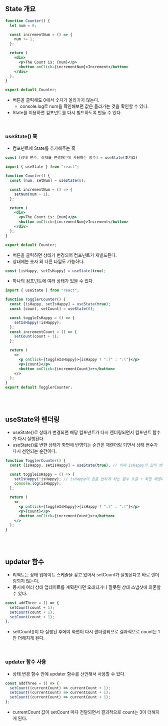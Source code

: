## State 개요

```jsx
function Counter() {
  let num = 0;

  const incrementNum = () => {
    num += 1;
  };

  return (
    <div>
      <p>The Count is: {num}</p>
      <button onClick={incrementNum}>Increment</button>
    </div>
  );
}

export default Counter;
```

- 버튼을 클릭해도 0에서 숫자가 올라가지 않는다.
  - console.log로 num을 확인해보면 값은 올라가는 것을 확인할 수 있다.
- State를 이용하면 컴포넌트를 다시 빌드하도록 만들 수 있다.

<br>

### useState() 훅

- 컴포넌트에 State를 추가해주는 훅

```jsx
const [상태 변수, 상태를 변경하는데 사용하는 함수] = useState(초기값)
```

```jsx
import { useState } from "react";

function Counter() {
  const [num, setNum] = useState(0);

  const incrementNum = () => {
    setNum(num + 1);
  };

  return (
    <div>
      <p>The Count is: {num}</p>
      <button onClick={incrementNum}>Increment</button>
    </div>
  );
}

export default Counter;
```

- 버튼을 클릭하면 상태가 변경되어 컴포넌트가 재빌드된다.
- 상태에는 숫자 외 다른 타입도 가능하다.

```jsx
const [isHappy, setIsHappy] = useState(true);
```

- 하나의 컴포넌트에 여러 상태가 있을 수 있다.

```jsx
import { useState } from "react";

function TogglerCounter() {
  const [isHappy, setIsHappy] = useState(true);
  const [count, setCount] = useState(0);

  const toggleIsHappy = () => {
    setIsHappy(!isHappy);
  };
  const incrementCount = () => {
    setCount(count + 1);
  };

  return (
    <>
      <p onClick={toggleIsHappy}>{isHappy ? ":)" : ":("}</p>
      <p>{count}</p>
      <button onClick={incrementCount}>+</button>
    </>
  );
}
export default TogglerCounter;
```

<br>
<br>

## useState와 렌더링

- useState()로 상태가 변경되면 해당 컴포넌트가 다시 렌더링되면서 컴포넌트 함수가 다시 실행된다.
- useState()로 변한 상태가 화면에 반영되는 순간은 재렌더링 되면서 상태 변수가 다시 선언되는 순간이다.

```jsx
function TogglerCounter() {
  const [isHappy, setIsHappy] = useState(true); // 이때 isHappy의 값이 변화된다.

  const toggleIsHappy = () => {
    setIsHappy(!isHappy); // isHappy의 값을 변하게 하는 함수 호출 + 화면 재렌더링
    console.log(isHappy);
  };

  return (
    <>
      <p onClick={toggleIsHappy}>{isHappy ? ":)" : ":("}</p>
      <p>{count}</p>
      <button onClick={incrementCount}>+</button>
    </>
  );
}
```

<br>
<br>

## updater 함수

- 리액트는 상태 업데이트 스케줄을 갖고 있어서 setCount가 실행된다고 바로 랜더링되지 않는다.
- 동시에 여러 상태 업데이트를 계획한다면 오래되거나 잘못된 상태 스냅샷에 의존할 수 있다.

```jsx
const addThree = () => {
  setCount(count + 1);
  setCount(count + 1);
  setCount(count + 1);
};
```

- setCount()이 다 실행된 후에야 화면이 다시 랜더링되므로 결과적으로 count는 1만 더해지게 된다.

<br>

### updater 함수 사용

- 상태 변경 함수 안에 updater 함수를 선언해서 사용할 수 있다.

```jsx
const addThree = () => {
  setCount((currentCount) => currentCount + 1);
  setCount((currentCount) => currentCount + 1);
  setCount((currentCount) => currentCount + 1);
};
```

- currentCount 값이 setCount 마다 전달되면서 결과적으로 count는 3이 더해지게 된다.
